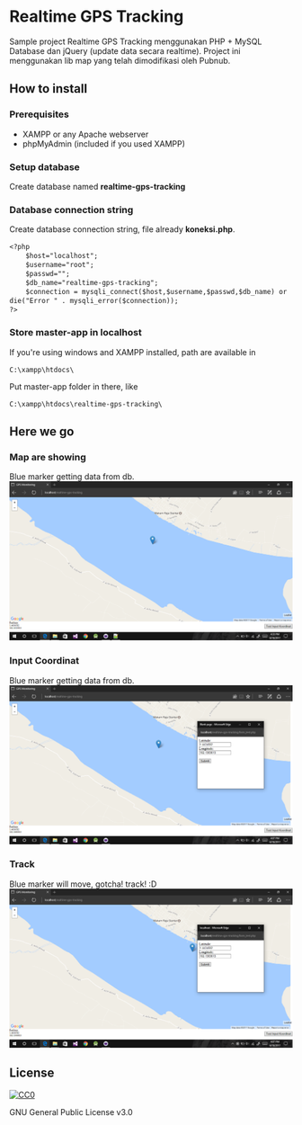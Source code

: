 # Realtime GPS Tracking
Sample project Realtime GPS Tracking menggunakan PHP + MySQL Database dan jQuery (update data secara realtime).
Project ini menggunakan lib map yang telah dimodifikasi oleh Pubnub.

## How to install

### Prerequisites
* XAMPP or any Apache webserver
* phpMyAdmin (included if you used XAMPP)

### Setup database
Create database named **realtime-gps-tracking**

### Database connection string
Create database connection string, file already **koneksi.php**.

```
<?php
    $host="localhost";
    $username="root";
    $passwd="";
    $db_name="realtime-gps-tracking";
    $connection = mysqli_connect($host,$username,$passwd,$db_name) or die("Error " . mysqli_error($connection));
?>
```

### Store master-app in localhost
If you're using windows and XAMPP installed, path are available in

```
C:\xampp\htdocs\
```

Put master-app folder in there, like
```
C:\xampp\htdocs\realtime-gps-tracking\
```

## Here we go

### Map are showing
Blue marker getting data from db.
![Map](/screenshot/Screenshot1.png?raw=true "Map")

### Input Coordinat
Blue marker getting data from db.
![Input coordinat](/screenshot/Screenshot2.png?raw=true "Input Coordinat")

### Track
Blue marker will move, gotcha! track! :D
![Tracking](/screenshot/Screenshot3.png?raw=true "Tracking")


## License

[![CC0](https://www.gnu.org/graphics/gplv3-127x51.png)](https://www.gnu.org/licenses/gpl-3.0.en.html)

GNU General Public License v3.0
